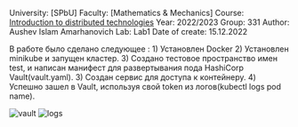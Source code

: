 University: [SPbU]
Faculty: [Mathematics & Mechanics]
Course: [Introduction to distributed technologies](https://github.com/itmo-ict-faculty/introduction-to-distributed-technologies)
Year: 2022/2023
Group: 331
Author: Aushev Islam Amarhanovich
Lab: Lab1
Date of create: 15.12.2022

В работе было сделано следующее : 1) Установлен Docker 2) Установлен minikube и запущен кластер. 3) Создано тестовое пространство имен test, и написан манифест для развертывания пода HashiCorp Vault(vault.yaml). 3) Создан сервис для доступа к контейнеру. 4) Успешно зашел в Vault, используя свой token из логов(kubectl logs pod name).
  
![vault](https://user-images.githubusercontent.com/74561881/208247171-e37bda6a-9f1b-4c83-9d59-8c217b9570f9.png)
![logs](https://user-images.githubusercontent.com/74561881/208247174-3af92e0c-142d-4b5b-8337-23b5dddb6a13.png)
